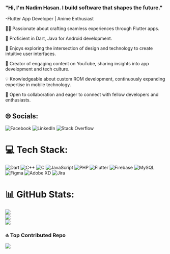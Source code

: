 ### "Hi, I'm Nadim Hasan. I build software that shapes the future."

-Flutter App Developer | Anime Enthusiast

👨‍💻 Passionate about crafting seamless experiences through Flutter apps.

📱 Proficient in Dart, Java for Android development.

🎨 Enjoys exploring the intersection of design and technology to create intuitive user interfaces.

🎥 Creator of engaging content on YouTube, sharing insights into app development and tech culture.

💡 Knowledgeable about custom ROM development, continuously expanding expertise in mobile technology.

🌟 Open to collaboration and eager to connect with fellow developers and enthusiasts.



## 🌐 Socials:
![Facebook](https://www.facebook.com/rafsan.rafsan.984?mibextid=ZbWKwL) ![LinkedIn](https://www.linkedin.com/in/rafsan-hossain/) ![Stack Overflow](https://stackoverflow.com/users/19154826/rafsan-hossain) 

# 💻 Tech Stack:
![Dart](https://img.shields.io/badge/dart-%230175C2.svg?style=for-the-badge&logo=dart&logoColor=white) ![C++](https://img.shields.io/badge/c++-%2300599C.svg?style=for-the-badge&logo=c%2B%2B&logoColor=white) ![C](https://img.shields.io/badge/c-%2300599C.svg?style=for-the-badge&logo=c&logoColor=white) ![JavaScript](https://img.shields.io/badge/javascript-%23323330.svg?style=for-the-badge&logo=javascript&logoColor=%23F7DF1E) ![PHP](https://img.shields.io/badge/php-%23777BB4.svg?style=for-the-badge&logo=php&logoColor=white) ![Flutter](https://img.shields.io/badge/Flutter-%2302569B.svg?style=for-the-badge&logo=Flutter&logoColor=white) ![Firebase](https://img.shields.io/badge/Firebase-039BE5?style=for-the-badge&logo=Firebase&logoColor=white) ![MySQL](https://img.shields.io/badge/mysql-%2300000f.svg?style=for-the-badge&logo=mysql&logoColor=white) ![Figma](https://img.shields.io/badge/figma-%23F24E1E.svg?style=for-the-badge&logo=figma&logoColor=white) ![Adobe XD](https://img.shields.io/badge/Adobe%20XD-470137?style=for-the-badge&logo=Adobe%20XD&logoColor=#FF61F6) ![Jira](https://img.shields.io/badge/jira-%230A0FFF.svg?style=for-the-badge&logo=jira&logoColor=white)
# 📊 GitHub Stats:
![](https://github-readme-stats.vercel.app/api?username=Nadimpg&theme=dark&hide_border=false&include_all_commits=false&count_private=false)<br/>
![](https://github-readme-streak-stats.herokuapp.com/?user=Nadimpg&theme=dark&hide_border=false)<br/>
![](https://github-readme-stats.vercel.app/api/top-langs/?username=Nadimpg&theme=dark&hide_border=false&include_all_commits=false&count_private=false&layout=compact)

### 🔝 Top Contributed Repo
![](https://github-contributor-stats.vercel.app/api?username=Nadimpg&limit=5&theme=dark&combine_all_yearly_contributions=true)
